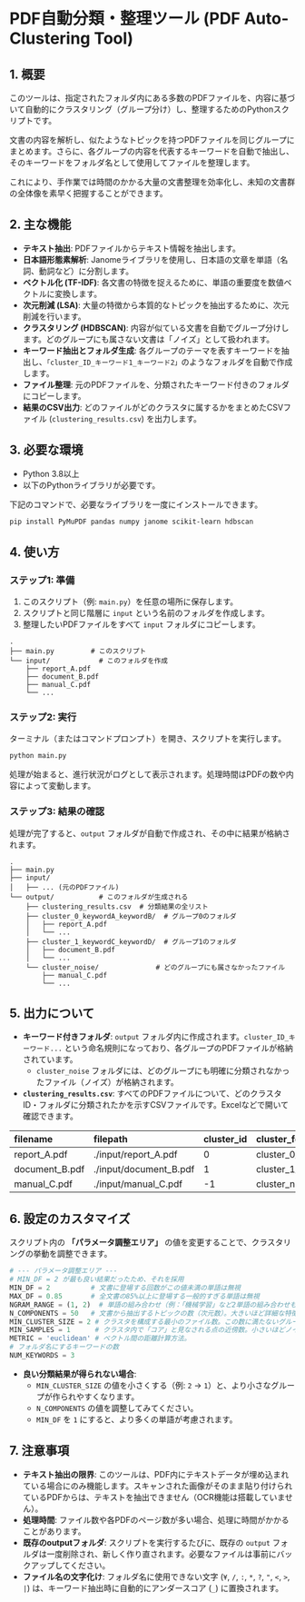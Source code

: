 # PDF自動分類・整理ツール (PDF Auto-Clustering Tool)

## 1. 概要

このツールは、指定されたフォルダ内にある多数のPDFファイルを、内容に基づいて自動的にクラスタリング（グループ分け）し、整理するためのPythonスクリプトです。

文書の内容を解析し、似たようなトピックを持つPDFファイルを同じグループにまとめます。さらに、各グループの内容を代表するキーワードを自動で抽出し、そのキーワードをフォルダ名として使用してファイルを整理します。

これにより、手作業では時間のかかる大量の文書整理を効率化し、未知の文書群の全体像を素早く把握することができます。

## 2. 主な機能

- **テキスト抽出**: PDFファイルからテキスト情報を抽出します。
- **日本語形態素解析**: Janomeライブラリを使用し、日本語の文章を単語（名詞、動詞など）に分割します。
- **ベクトル化 (TF-IDF)**: 各文書の特徴を捉えるために、単語の重要度を数値ベクトルに変換します。
- **次元削減 (LSA)**: 大量の特徴から本質的なトピックを抽出するために、次元削減を行います。
- **クラスタリング (HDBSCAN)**: 内容が似ている文書を自動でグループ分けします。どのグループにも属さない文書は「ノイズ」として扱われます。
- **キーワード抽出とフォルダ生成**: 各グループのテーマを表すキーワードを抽出し、`「cluster_ID_キーワード1_キーワード2」`のようなフォルダを自動で作成します。
- **ファイル整理**: 元のPDFファイルを、分類されたキーワード付きのフォルダにコピーします。
- **結果のCSV出力**: どのファイルがどのクラスタに属するかをまとめたCSVファイル (`clustering_results.csv`) を出力します。

## 3. 必要な環境

- Python 3.8以上
- 以下のPythonライブラリが必要です。

下記のコマンドで、必要なライブラリを一度にインストールできます。

```bash
pip install PyMuPDF pandas numpy janome scikit-learn hdbscan
```

## 4. 使い方

### ステップ1: 準備

1.  このスクリプト（例: `main.py`）を任意の場所に保存します。
2.  スクリプトと同じ階層に `input` という名前のフォルダを作成します。
3.  整理したいPDFファイルをすべて `input` フォルダにコピーします。

```
.
├── main.py         # このスクリプト
└── input/            # このフォルダを作成
    ├── report_A.pdf
    ├── document_B.pdf
    ├── manual_C.pdf
    └── ...
```

### ステップ2: 実行

ターミナル（またはコマンドプロンプト）を開き、スクリプトを実行します。

```bash
python main.py
```

処理が始まると、進行状況がログとして表示されます。処理時間はPDFの数や内容によって変動します。

### ステップ3: 結果の確認

処理が完了すると、`output` フォルダが自動で作成され、その中に結果が格納されます。

```
.
├── main.py
├── input/
│   ├── ... (元のPDFファイル)
└── output/           # このフォルダが生成される
    ├── clustering_results.csv  # 分類結果の全リスト
    ├── cluster_0_keywordA_keywordB/  # グループ0のフォルダ
    │   ├── report_A.pdf
    │   └── ...
    ├── cluster_1_keywordC_keywordD/  # グループ1のフォルダ
    │   ├── document_B.pdf
    │   └── ...
    └── cluster_noise/              # どのグループにも属さなかったファイル
        ├── manual_C.pdf
        └── ...
```

## 5. 出力について

- **キーワード付きフォルダ**: `output` フォルダ内に作成されます。`cluster_ID_キーワード...` という命名規則になっており、各グループのPDFファイルが格納されています。
  - `cluster_noise` フォルダには、どのグループにも明確に分類されなかったファイル（ノイズ）が格納されます。
- **`clustering_results.csv`**: すべてのPDFファイルについて、どのクラスタID・フォルダに分類されたかを示すCSVファイルです。Excelなどで開いて確認できます。

| filename | filepath | cluster_id | cluster_folder |
| :--- | :--- | :--- | :--- |
| report_A.pdf | ./input/report_A.pdf | 0 | cluster_0_keywordA_keywordB |
| document_B.pdf| ./input/document_B.pdf | 1 | cluster_1_keywordC_keywordD |
| manual_C.pdf | ./input/manual_C.pdf | -1 | cluster_noise |

## 6. 設定のカスタマイズ

スクリプト内の **「パラメータ調整エリア」** の値を変更することで、クラスタリングの挙動を調整できます。

```python
# --- パラメータ調整エリア ---
# MIN_DF = 2 が最も良い結果だったため、それを採用
MIN_DF = 2          # 文書に登場する回数がこの値未満の単語は無視
MAX_DF = 0.85       # 全文書の85%以上に登場する一般的すぎる単語は無視
NGRAM_RANGE = (1, 2)  # 単語の組み合わせ（例：「機械学習」など2単語の組み合わせも考慮）
N_COMPONENTS = 50   # 文書から抽出するトピックの数（次元数）。大きいほど詳細な特徴を捉えるが、計算量が増える。
MIN_CLUSTER_SIZE = 2 # クラスタを構成する最小のファイル数。この数に満たないグループはノイズになる。
MIN_SAMPLES = 1      # クラスタ内で「コア」と見なされる点の近傍数。小さいほどノイズが減る傾向。
METRIC = 'euclidean' # ベクトル間の距離計算方法。
# フォルダ名にするキーワードの数
NUM_KEYWORDS = 3
```

- **良い分類結果が得られない場合**:
  - `MIN_CLUSTER_SIZE` の値を小さくする（例: `2` -> `1`）と、より小さなグループが作られやすくなります。
  - `N_COMPONENTS` の値を調整してみてください。
  - `MIN_DF` を `1` にすると、より多くの単語が考慮されます。

## 7. 注意事項

- **テキスト抽出の限界**: このツールは、PDF内にテキストデータが埋め込まれている場合にのみ機能します。スキャンされた画像がそのまま貼り付けられているPDFからは、テキストを抽出できません（OCR機能は搭載していません）。
- **処理時間**: ファイル数や各PDFのページ数が多い場合、処理に時間がかかることがあります。
- **既存のoutputフォルダ**: スクリプトを実行するたびに、既存の `output` フォルダは一度削除され、新しく作り直されます。必要なファイルは事前にバックアップしてください。
- **ファイル名の文字化け**: フォルダ名に使用できない文字 (`¥`, `/`, `:`, `*`, `?`, `"`, `<`, `>`, `|`) は、キーワード抽出時に自動的にアンダースコア (`_`) に置換されます。
